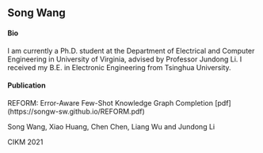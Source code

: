 ## Song Wang
#### Bio
I am currently a Ph.D. student at the Department of Electrical and Computer Engineering in University of Virginia, advised by Professor Jundong Li. I received my B.E. in Electronic Engineering from Tsinghua University.


#### Publication
<p>REFORM: Error-Aware Few-Shot Knowledge Graph Completion [pdf](https://songw-sw.github.io/REFORM.pdf)</p>
<p>Song Wang, Xiao Huang, Chen Chen, Liang Wu and Jundong Li</p>
<p>CIKM 2021</p>

